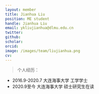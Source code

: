 ```yaml
---
layout: member
title: Jianhua Liu
position: ME student
handle: Jianhua Liu
email: ykliujianhua@dlmu.edu.cn
twitter: 
github: 
scholar:
orcid: 
image: /images/team/liujianhua.png
cv: 
---
```


> 个人经历：

- 2016.9-2020.7 大连海事大学 工学学士 
- 2020.9至今 大连海事大学 硕士研究生在读 